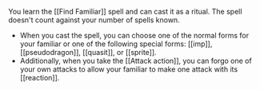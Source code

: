 You learn the [[Find Familiar]] spell and can cast it as a ritual. The spell doesn't count against your number of spells known.
- When you cast the spell, you can choose one of the normal forms for your familiar or one of the following special forms: [[imp]], [[pseudodragon]], [[quasit]], or [[sprite]].
- Additionally, when you take the [[Attack action]], you can forgo one of your own attacks to allow your familiar to make one attack with its [[reaction]].